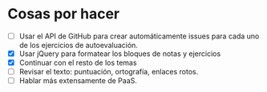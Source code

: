 # Cosas por hacer

* [ ] Usar el API de GitHub para crear automáticamente issues para cada uno de
  los ejercicios de autoevaluación.
* [X] Usar jQuery para formatear los bloques de notas y ejercicios
* [x] Continuar con el resto de los temas
* [ ] Revisar el texto: puntuación, ortografía, enlaces rotos.
* [ ] Hablar más extensamente de PaaS.

